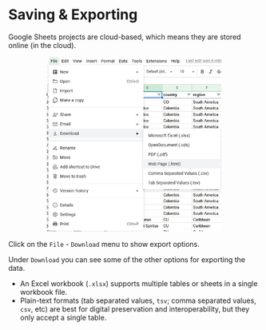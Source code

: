 # Saving & Exporting

Google Sheets projects are cloud-based, which means they are stored online (in the cloud).

<p align="center"><img src="https://github.com/kwaldenphd/elements-of-computing/blob/main/book/images/ch6/fig37.jpg?raw=true" width="350"></p>

Click on the `File` - `Download` menu to show export options.

Under `Download` you can see some of the other options for exporting the data.
- An Excel workbook (`.xlsx`) supports multiple tables or sheets in a single workbook file.
- Plain-text formats (tab separated values, `tsv`; comma separated values, `csv`, etc) are best for digital preservation and interoperability, but they only accept a single table.

